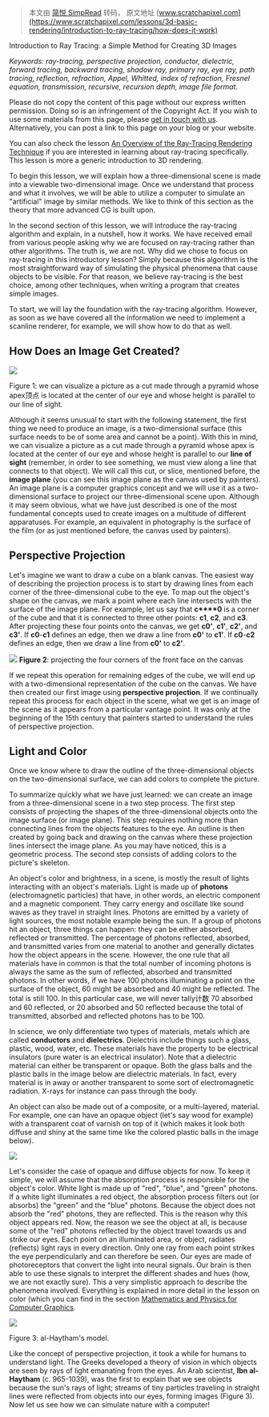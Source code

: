 > 本文由 [简悦 SimpRead](http://ksria.com/simpread/) 转码， 原文地址 [www.scratchapixel.com](https://www.scratchapixel.com/lessons/3d-basic-rendering/introduction-to-ray-tracing/how-does-it-work)

Introduction to Ray Tracing: a Simple Method for Creating 3D Images

_Keywords: ray-tracing, perspective projection, conductor, dielectric, forward tracing, backward tracing, shadow ray, primary ray, eye ray, path tracing, reflection, refraction, Appel, Whitted, index of refraction, Fresnel equation, transmission, recursive, recursion depth, image file format._

Please do not copy the content of this page without our express written permission. Doing so is an infringement of the Copyright Act. If you wish to use some materials from this page, please [get in touch with us](https://www.scratchapixel.com/contact.php). Alternatively, you can post a link to this page on your blog or your website.

You can also check the lesson [An Overview of the Ray-Tracing Rendering Technique](http://www.scratchapixel.com/lessons/3d-basic-rendering/ray-tracing-overview/ray-tracing-rendering-technique-overview) if you are interested in learning about ray-tracing specifically. This lesson is more a generic introduction to 3D rendering.

To begin this lesson, we will explain how a three-dimensional scene is made into a viewable two-dimensional image. Once we understand that process and what it involves, we will be able to utilize a computer to simulate an "artificial" image by similar methods. We like to think of this section as the theory that more advanced CG is built upon.

In the second section of this lesson, we will introduce the ray-tracing algorithm and explain, in a nutshell, how it works. We have received email from various people asking why we are focused on ray-tracing rather than other algorithms. The truth is, we are not. Why did we chose to focus on ray-tracing in this introductory lesson? Simply because this algorithm is the most straightforward way of simulating the physical phenomena that cause objects to be visible. For that reason, we believe ray-tracing is the best choice, among other techniques, when writing a program that creates simple images.

To start, we will lay the foundation with the ray-tracing algorithm. However, as soon as we have covered all the information we need to implement a scanline renderer, for example, we will show how to do that as well.

How Does an Image Get Created?
------------------------------

![](https://www.scratchapixel.com/images/upload/introduction-to-ray-tracing/vantagepoint.png)

Figure 1: we can visualize a picture as a cut made through a pyramid whose apex顶点 is located at the center of our eye and whose height is parallel to our line of sight.

Although it seems unusual to start with the following statement, the first thing we need to produce an image, is a two-dimensional surface (this surface needs to be of some area and cannot be a point). With this in mind, we can visualize a picture as a cut made through a pyramid whose apex is located at the center of our eye and whose height is parallel to our **line of sight** (remember, in order to see something, we must view along a line that connects to that object). We will call this cut, or slice, mentioned before, the **image plane** (you can see this image plane as the canvas used by painters). An image plane is a computer graphics concept and we will use it as a two-dimensional surface to project our three-dimensional scene upon. Although it may seem obvious, what we have just described is one of the most fundamental concepts used to create images on a multitude of different apparatuses. For example, an equivalent in photography is the surface of the film (or as just mentioned before, the canvas used by painters).

Perspective Projection
----------------------

Let's imagine we want to draw a cube on a blank canvas. The easiest way of describing the projection process is to start by drawing lines from each corner of the three-dimensional cube to the eye. To map out the object's shape on the canvas, we mark a point where each line intersects with the surface of the image plane. For example, let us say that **c****0** is a corner of the cube and that it is connected to three other points: **c1**, **c2**, and **c3**. After projecting these four points onto the canvas, we get **c0'**, **c1'**, **c2'**, and **c3'**. If **c0**-**c1** defines an edge, then we draw a line from **c0'** to **c1'**. If **c0**-**c2** defines an edge, then we draw a line from **c0'** to **c2'**.

![](https://www.scratchapixel.com/images/upload/introduction-to-ray-tracing/projperspective.gif)
**Figure 2**: projecting the four corners of the front face on the canvas


If we repeat this operation for remaining edges of the cube, we will end up with a two-dimensional representation of the cube on the canvas. We have then created our first image using **perspective projection**. If we continually repeat this process for each object in the scene, what we get is an image of the scene as it appears from a particular vantage point. It was only at the beginning of the 15th century that painters started to understand the rules of perspective projection.

Light and Color
---------------

Once we know where to draw the outline of the three-dimensional objects on the two-dimensional surface, we can add colors to complete the picture.

To summarize quickly what we have just learned: we can create an image from a three-dimensional scene in a two step process. The first step consists of projecting the shapes of the three-dimensional objects onto the image surface (or image plane). This step requires nothing more than connecting lines from the objects features to the eye. An outline is then created by going back and drawing on the canvas where these projection lines intersect the image plane. As you may have noticed, this is a geometric process. The second step consists of adding colors to the picture's skeleton.

An object's color and brightness, in a scene, is mostly the result of lights interacting with an object's materials. Light is made up of **photons** (electromagnetic particles) that have, in other words, an electric component and a magnetic component. They carry energy and oscillate like sound waves as they travel in straight lines. Photons are emitted by a variety of light sources, the most notable example being the sun. If a group of photons hit an object, three things can happen: they can be either absorbed, reflected or transmitted. The percentage of photons reflected, absorbed, and transmitted varies from one material to another and generally dictates how the object appears in the scene. However, the one rule that all materials have in common is that the total number of incoming photons is always the same as the sum of reflected, absorbed and transmitted photons. In other words, if we have 100 photons illuminating a point on the surface of the object, 60 might be absorbed and 40 might be reflected. The total is still 100. In this particular case, we will never tally计数 70 absorbed and 60 reflected, or 20 absorbed and 50 reflected because the total of transmitted, absorbed and reflected photons has to be 100.

In science, we only differentiate two types of materials, metals which are called **conductors** and **dielectrics**. Dielectris include things such a glass, plastic, wood, water, etc. These materials have the property to be electrical insulators (pure water is an electrical insulator). Note that a dielectric material can either be transparent or opaque. Both the glass balls and the plastic balls in the image below are dielectric materials. In fact, every material is in away or another transparent to some sort of electromagnetic radiation. X-rays for instance can pass through the body.

An object can also be made out of a composite, or a multi-layered, material. For example, one can have an opaque object (let's say wood for example) with a transparent coat of varnish on top of it (which makes it look both diffuse and shiny at the same time like the colored plastic balls in the image below).

![](https://www.scratchapixel.com/images/upload/introduction-to-ray-tracing/material.png?)

Let's consider the case of opaque and diffuse objects for now. To keep it simple, we will assume that the absorption process is responsible for the object's color. White light is made up of "red", "blue", and "green" photons. If a white light illuminates a red object, the absorption process filters out (or absorbs) the "green" and the "blue" photons. Because the object does not absorb the "red" photons, they are reflected. This is the reason why this object appears red. Now, the reason we see the object at all, is because some of the "red" photons reflected by the object travel towards us and strike our eyes. Each point on an illuminated area, or object, radiates (reflects) light rays in every direction. Only one ray from each point strikes the eye perpendicularly and can therefore be seen. Our eyes are made of photoreceptors that convert the light into neural signals. Our brain is then able to use these signals to interpret the different shades and hues (how, we are not exactly sure). This a very simplistic approach to describe the phenomena involved. Everything is explained in more detail in the lesson on color (which you can find in the section [Mathematics and Physics for Computer Graphics](https://www.scratchapixel.com/lessons/mathematics-physics-for-computer-graphics).

![](https://www.scratchapixel.com/images/upload/introduction-to-ray-tracing/lighttoeye.png)

Figure 3: al-Haytham's model.

Like the concept of perspective projection, it took a while for humans to understand light. The Greeks developed a theory of vision in which objects are seen by rays of light emanating from the eyes. An Arab scientist, **Ibn al-Haytham** (c. 965-1039), was the first to explain that we see objects because the sun's rays of light; streams of tiny particles traveling in straight lines were reflected from objects into our eyes, forming images (Figure 3). Now let us see how we can simulate nature with a computer!
